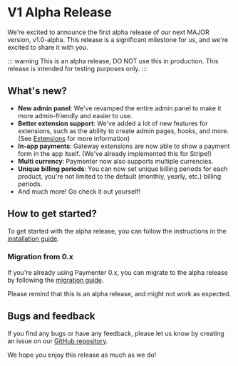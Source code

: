# V1 Alpha Release

We're excited to announce the first alpha release of our next MAJOR version, v1.0-alpha. This release is a significant milestone for us, and we're excited to share it with you.

::: warning
This is an alpha release, DO NOT use this in production. This release is intended for testing purposes only.
:::

## What's new?

- **New admin panel**: We've revamped the entire admin panel to make it more admin-friendly and easier to use.
- **Better extension support**: We've added a lot of new features for extensions, such as the ability to create admin pages, hooks, and more. (See [Extensions](/docs/development/extensions/index) for more information)
- **In-app payments**: Gateway extensions are now able to show a payment form in the app itself. (We've already implemented this for Stripe!)
- **Multi currency**: Paymenter now also supports multiple currencies.
- **Unique billing periods**: You can now set unique billing periods for each product, you're not limited to the default (monthly, yearly, etc.) billing periods.
- And much more! Go check it out yourself!

## How to get started?

To get started with the alpha release, you can follow the instructions in the [installation guide](/docs/installation).

### Migration from 0.x

If you're already using Paymenter 0.x, you can migrate to the alpha release by following the [migration guide](/docs/migration).

Please remind that this is an alpha release, and might not work as expected. 

## Bugs and feedback

If you find any bugs or have any feedback, please let us know by creating an issue on our [GitHub repository](https://github.com/Paymenter/Paymenter/issues).

We hope you enjoy this release as much as we do!
